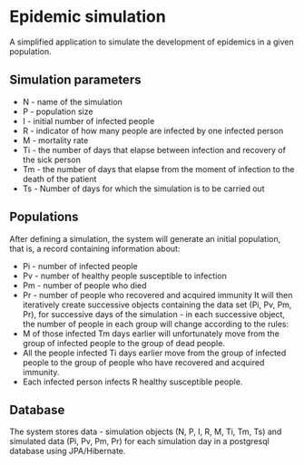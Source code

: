 # Epidemic simulation

A simplified application to simulate the development of epidemics in a given population.

## Simulation parameters
 - N - name of the simulation
 - P - population size
 - I - initial number of infected people
 - R - indicator of how many people are infected by one infected person
 - M - mortality rate
 - Ti - the number of days that elapse between infection and recovery of the sick person
 - Tm - the number of days that elapse from the moment of infection to the death of the patient
 - Ts - Number of days for which the simulation is to be carried out

## Populations
After defining a simulation, the system will generate an initial population, that is, a record containing information about:
 - Pi - number of infected people
 - Pv - number of healthy people susceptible to infection
 - Pm - number of people who died
 - Pr - number of people who recovered and acquired immunity
It will then iteratively create successive objects containing the data set (Pi, Pv, Pm, Pr), for successive days of the simulation - in each successive object, the number of people in each group will change according to the rules:
 - M of those infected Tm days earlier will unfortunately move from the group of infected people to the group of dead people.
 - All the people infected Ti days earlier move from the group of infected people to the group of people who have recovered and acquired immunity.
 - Each infected person infects R healthy susceptible people.

## Database
The system stores data - simulation objects (N, P, I, R, M, Ti, Tm, Ts) and simulated data (Pi, Pv, Pm, Pr) for each simulation day in a postgresql database using JPA/Hibernate.
